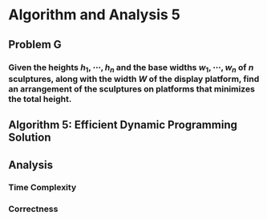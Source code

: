 # Algorithm and Analysis 5

## Problem G
### Given the heights $h_1, \cdots, h_n$ and the base widths $w_1, \cdots, w_n$ of $n$ sculptures, along with the width $W$ of the display platform, find an arrangement of the sculptures on platforms that minimizes the total height. 

## Algorithm 5: Efficient Dynamic Programming Solution
<!-- Write Algorithm Details Here!!!!-->

## Analysis
### Time Complexity
<!-- Write Time Complexity Analysis Here!!!!-->

### Correctness
<!-- Write Correctness Analysis Here!!!!-->